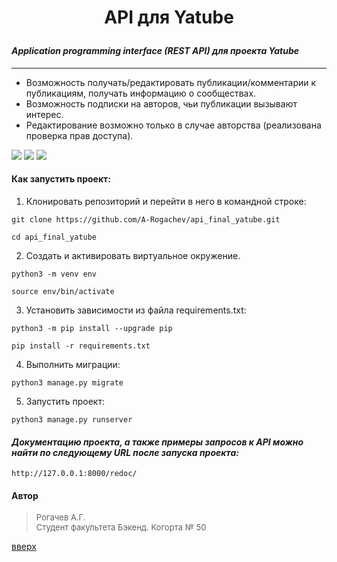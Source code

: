 <a id='start_page'></a>
# <p align = center>API для Yatube</p>
#### *Application programming interface (REST API) для проекта Yatube*
___
-   Возможность получать/редактировать публикации/комментарии к публикациям, получать информацию о сообществах.
- Возможность подписки на авторов, чьи публикации вызывают интерес.
- Редактирование возможно только в случае авторства (реализована проверка прав доступа).

[![](https://img.shields.io/badge/Python-3.7.9-blue)](https://www.python.org/downloads/release/python-379/) [![](https://img.shields.io/badge/Django-3.2.16-green)](https://docs.djangoproject.com/en/4.1/releases/3.2.16/) [![](https://img.shields.io/badge/DRF-3.2.14-orange)](https://www.django-rest-framework.org/community/release-notes/#3124)

#### Как запустить проект:
1. Клонировать репозиторий и перейти в него в командной строке:
```
git clone https://github.com/A-Rogachev/api_final_yatube.git
```
```
cd api_final_yatube
```
2. Создать и активировать виртуальное окружение.
```
python3 -m venv env
```
```
source env/bin/activate
```
3. Установить зависимости из файла requirements.txt:
```
python3 -m pip install --upgrade pip
```
```
pip install -r requirements.txt
```
4. Выполнить миграции:
```
python3 manage.py migrate
```
5. Запустить проект:
 ```
python3 manage.py runserver
```
#### *Документацию проекта, а также примеры запросов к API можно найти по следующему URL после запуска проекта:*
```
http://127.0.0.1:8000/redoc/
```

#### Автор

><font size=2>Рогачев А.Г.  
Студент факультета Бэкенд. Когорта № 50</font>

[вверх](#start_page)

